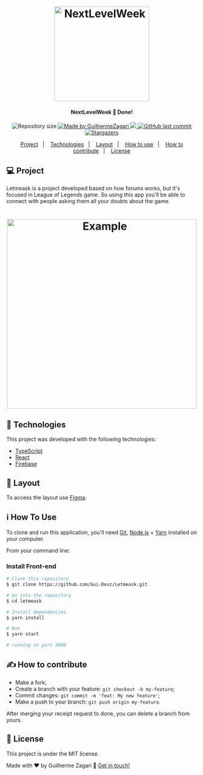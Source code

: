 <h1 align="center">
    <img alt="NextLevelWeek" title="#NextLevelWeek" src="https://user-images.githubusercontent.com/62578862/123459953-56661d00-d5bd-11eb-8049-58d8e1331d5c.png" width="250px" />
</h1>

<h4 align="center"> 
  NextLevelWeek 🚀 Done! 
</h4>
<p align="center">		
  <img alt="Repository size" src="https://img.shields.io/github/repo-size/Gui-Devz/Letmeask">
	
  <a href="https://www.linkedin.com/in/guilherme-batalha-2b913448/">
    <img alt="Made by GuilhermeZagari" src="https://img.shields.io/badge/made%20by-GuilhermeZagari-%2304D361">
  </a>
  <a href="https://rocketseat.com.br/">
  <img src="https://img.shields.io/badge/NLW-done-brightgreen?logo=data:image/png;base64,iVBORw0KGgoAAAANSUhEUgAAABAAAAAQCAMAAAAoLQ9TAAAALVBMVEVHcExxWsF0XMJzXMJxWcFsUsD///9jRrzY0u6Xh9Gsn9n39fyMecy0qd2bjNJWBT0WAAAABHRSTlMA2Do606wF2QAAAGlJREFUGJVdj1cWwCAIBLEsRU3uf9xobDH8+GZwUYi8i6ucJwrxKE+7D0G9Q4vlYqtmCSjndr4CgCgzlyFgfKfKCVO0LrPKjmiqMxGXkJwNnXskqWG+1oSM+BSwD8f29YLNjvx/OQrn+g99oQSoNmt3PgAAAABJRU5ErkJggg=="></img>
  </a>

  <a href="https://github.com/Gui-Devz/Letmeask/commits/master">
    <img alt="GitHub last commit" src="https://img.shields.io/github/last-commit/Gui-Devz/Letmeask">
  </a>

   <a href="https://github.com/Gui-Devz/Letmeask/stargazers">
    <img alt="Stargazers" src="https://img.shields.io/github/stars/Gui-Devz/Letmeask?style=social">
  </a>
</p>

<p align="center">
  <a href="#-project">Project</a>&nbsp;&nbsp;&nbsp;|&nbsp;&nbsp;&nbsp;
  <a href="#rocket-Technologies">Technologies</a>&nbsp;&nbsp;&nbsp;|&nbsp;&nbsp;&nbsp;
  <a href="#-layout">Layout</a>&nbsp;&nbsp;&nbsp;|&nbsp;&nbsp;&nbsp;
  <a href="#-how-to-use">How to use</a>&nbsp;&nbsp;&nbsp;|&nbsp;&nbsp;&nbsp;
  <a href="#-how-to-contribute">How to contribute</a>&nbsp;&nbsp;&nbsp;|&nbsp;&nbsp;&nbsp;
  <a href="#memo-license">License</a>
</p>

## 💻 Project

Letmeask is a project developed based on how forums works, but it's focused in League of Legends game.
So using this app you'll be able to connect with people asking them all your
doubts about the game.

<h1 align="center">
    <img alt="Example" title="Example" src="https://user-images.githubusercontent.com/62578862/123531058-a6d19d80-d6d7-11eb-93a2-c05137cd5824.JPG" width="500px" />
</h1>

## :rocket: Technologies

This project was developed with the following technologies:

- [TypeScript][typescript]
- [React][reactjs]
- [Firebase][firebase]

## 🧾 Layout

To access the layout use [Figma](https://www.figma.com/file/USAWkIbDFFNotFOPU3RvUO/Letmeask).

## :information_source: How To Use

To clone and run this application, you'll need [Git](https://git-scm.com), [Node.js][nodejs] + [Yarn][yarn] installed on your computer.

From your command line:

### Install Front-end

```bash
# Clone this repository
$ git clone https://github.com/Gui-Devz/Letmeask.git

# Go into the repository
$ cd letmeask

# Install dependencies
$ yarn install

# Run
$ yarn start

# running on port 3000
```

## ✍️ How to contribute

- Make a fork;
- Create a branch with your feature: `git checkout -b my-feature`;
- Commit changes: `git commit -m 'feat: My new feature'`;
- Make a push to your branch: `git push origin my-feature`.

After merging your receipt request to done, you can delete a branch from yours.

## :memo: License

This project is under the MIT license.

Made with ♥ by Guilherme Zagari :wave: [Get in touch!](https://www.linkedin.com/in/guilherme-batalha-2b913448/)

[nodejs]: https://nodejs.org/
[typescript]: https://www.typescriptlang.org/
[expo]: https://expo.io/
[reactjs]: https://reactjs.org
[rn]: https://facebook.github.io/react-native/
[yarn]: https://yarnpkg.com/
[firebase]: https://firebase.google.com/
